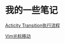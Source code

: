 # 我的一些笔记
[Acticity Transition执行流程](https://github.com/KobeGong/notes/blob/master/Activity%20Transition%E6%89%A7%E8%A1%8C%E6%B5%81%E7%A8%8B.md)

[Vim光标移动](https://github.com/KobeGong/notes/blob/master/Vim%20%E5%85%89%E6%A0%87%E7%A7%BB%E5%8A%A8.md)
